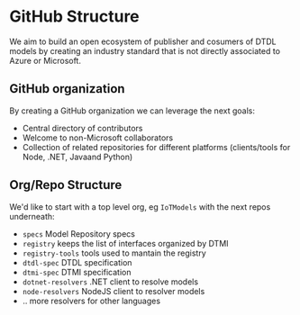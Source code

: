 # GitHub Structure

We aim to build an open ecosystem of publisher and cosumers of DTDL models by creating an industry standard that is not directly associated to Azure or Microsoft.

## GitHub organization

By creating a GitHub organization we can leverage the next goals:

- Central directory of contributors
- Welcome to non-Microsoft collaborators
- Collection of related repositories for different platforms (clients/tools for Node, .NET, Javaand Python)

## Org/Repo Structure

We'd like to start with a top level org, eg `IoTModels` with the next repos underneath:

- `specs` Model Repository specs
- `registry` keeps the list of interfaces organized by DTMI
- `registry-tools` tools used to mantain the registry
- `dtdl-spec` DTDL specification
- `dtmi-spec` DTMI specification
- `dotnet-resolvers` .NET client to resolve models
- `node-resolvers` NodeJS client to resolver models
- .. more resolvers for other languages
